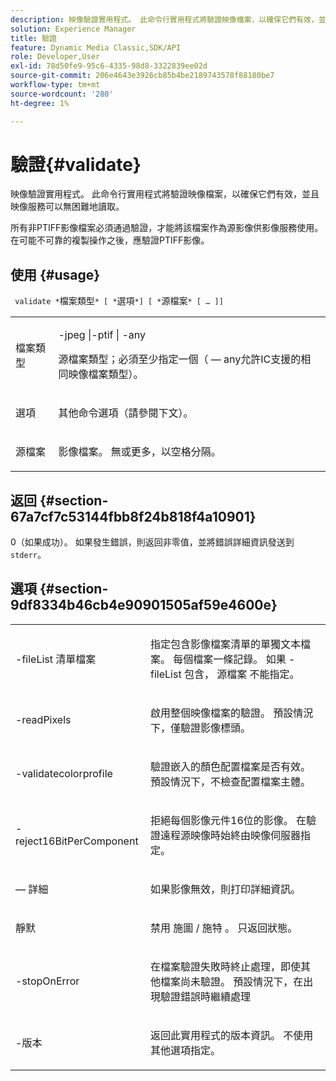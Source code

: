 ```yaml
---
description: 映像驗證實用程式。 此命令行實用程式將驗證映像檔案，以確保它們有效，並且映像服務可以無困難地讀取。
solution: Experience Manager
title: 驗證
feature: Dynamic Media Classic,SDK/API
role: Developer,User
exl-id: 78d50fe9-95c6-4335-98d8-3322839ee02d
source-git-commit: 206e4643e3926cb85b4be2189743578f88180be7
workflow-type: tm+mt
source-wordcount: '280'
ht-degree: 1%

---
```


# 驗證{#validate}

映像驗證實用程式。 此命令行實用程式將驗證映像檔案，以確保它們有效，並且映像服務可以無困難地讀取。

所有非PTIFF影像檔案必須通過驗證，才能將該檔案作為源影像供影像服務使用。 在可能不可靠的複製操作之後，應驗證PTIFF影像。

## 使用 {#usage}

` validate *`檔案類型`* [ *`選項`*] [ *`源檔案`* [ … ]]`

<table id="simpletable_D2C6B20E1007433AB4184A73046A44F0"> 
 <tr class="strow"> 
  <td class="stentry"> <p> <span class="codeph"> <span class="varname"> 檔案類型 </span> </span> </p> </td> 
  <td class="stentry"> <p> <span class="codeph"> -jpeg |-ptif | -any </span> </p> <p>源檔案類型；必須至少指定一個（ — any允許IC支援的相同映像檔案類型）。 </p> </td> 
 </tr> 
 <tr class="strow"> 
  <td class="stentry"> <p> <span class="codeph"> <span class="varname"> 選項 </span> </span> </p> </td> 
  <td class="stentry"> <p>其他命令選項（請參閱下文）。 </p> </td> 
 </tr> 
 <tr class="strow"> 
  <td class="stentry"> <p> <span class="codeph"> <span class="varname"> 源檔案 </span> </span> </p> </td> 
  <td class="stentry"> <p> 影像檔案。 無或更多，以空格分隔。 </p> </td> 
 </tr> 
</table>

## 返回 {#section-67a7cf7c53144fbb8f24b818f4a10901}

0（如果成功）。 如果發生錯誤，則返回非零值，並將錯誤詳細資訊發送到 `stderr`。

## 選項 {#section-9df8334b46cb4e90901505af59e4600e}

<table id="simpletable_004B1A29BDFD40A9B89E4CBD23119B3F"> 
 <tr class="strow"> 
  <td class="stentry"> <p> <span class="codeph"> -fileList <span class="varname"> 清單檔案 </span> </span> </p> </td> 
  <td class="stentry"> <p>指定包含影像檔案清單的單獨文本檔案。 每個檔案一條記錄。 如果 <span class="codeph"> -fileList </span> 包含， <span class="varname"> 源檔案 </span> 不能指定。 </p> </td> 
 </tr> 
 <tr class="strow"> 
  <td class="stentry"> <p> <span class="codeph"> -readPixels </span> </p> </td> 
  <td class="stentry"> <p>啟用整個映像檔案的驗證。 預設情況下，僅驗證影像標頭。 </p> </td> 
 </tr> 
 <tr class="strow"> 
  <td class="stentry"> <p> <span class="codeph"> -validatecolorprofile </span> </p> </td> 
  <td class="stentry"> <p>驗證嵌入的顏色配置檔案是否有效。 預設情況下，不檢查配置檔案主體。 </p> </td> 
 </tr> 
 <tr class="strow"> 
  <td class="stentry"> <p> <span class="codeph"> -reject16BitPerComponent </span> </p> </td> 
  <td class="stentry"> <p> 拒絕每個影像元件16位的影像。 在驗證遠程源映像時始終由映像伺服器指定。 </p> </td> 
 </tr> 
 <tr class="strow"> 
  <td class="stentry"> <p> <span class="codeph">  — 詳細 </span> </p> </td> 
  <td class="stentry"> <p> 如果影像無效，則打印詳細資訊。 </p> </td> 
 </tr> 
 <tr class="strow"> 
  <td class="stentry"> <p> <span class="codeph"> 靜默 </span> </p> </td> 
  <td class="stentry"> <p>禁用 <span class="codeph"> 施圖 </span>/ <span class="codeph"> 施特 </span> 。 只返回狀態。 </p> </td> 
 </tr> 
 <tr class="strow"> 
  <td class="stentry"> <p> <span class="codeph"> -stopOnError </span> </p> </td> 
  <td class="stentry"> <p>在檔案驗證失敗時終止處理，即使其他檔案尚未驗證。 預設情況下，在出現驗證錯誤時繼續處理 </p> </td> 
 </tr> 
 <tr class="strow"> 
  <td class="stentry"> <p> <span class="codeph"> -版本 </span> </p> </td> 
  <td class="stentry"> <p>返回此實用程式的版本資訊。 不使用其他選項指定。 </p> </td> 
 </tr> 
</table>
